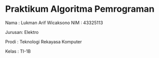 # Praktikum Algoritma Pemrograman
Nama : Lukman Arif Wicaksono
NIM : 43325113


Jurusan: Elektro


Prodi : Teknologi Rekayasa Komputer


Kelas : TI-1B

